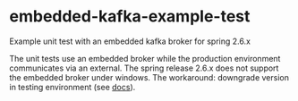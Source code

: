 # embedded-kafka-example-test
Example unit test with an embedded kafka broker for spring 2.6.x

The unit tests use an embedded broker while the production environment communicates via an external. The spring release 2.6.x does not support the embedded broker under windows. The workaround: downgrade version in testing environment (see [docs](https://docs.spring.io/spring-kafka/docs/2.8.1-SNAPSHOT/reference/html/#update-deps)).
